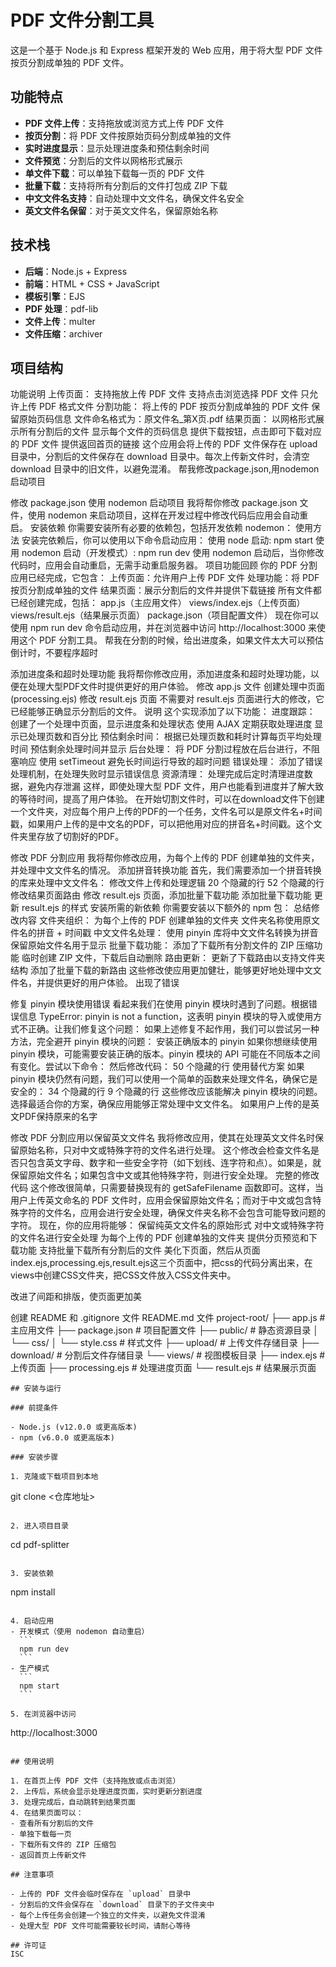 # PDF 文件分割工具

这是一个基于 Node.js 和 Express 框架开发的 Web 应用，用于将大型 PDF 文件按页分割成单独的 PDF 文件。

## 功能特点

- **PDF 文件上传**：支持拖放或浏览方式上传 PDF 文件
- **按页分割**：将 PDF 文件按原始页码分割成单独的文件
- **实时进度显示**：显示处理进度条和预估剩余时间
- **文件预览**：分割后的文件以网格形式展示
- **单文件下载**：可以单独下载每一页的 PDF 文件
- **批量下载**：支持将所有分割后的文件打包成 ZIP 下载
- **中文文件名支持**：自动处理中文文件名，确保文件名安全
- **英文文件名保留**：对于英文文件名，保留原始名称

## 技术栈

- **后端**：Node.js + Express
- **前端**：HTML + CSS + JavaScript
- **模板引擎**：EJS
- **PDF 处理**：pdf-lib
- **文件上传**：multer
- **文件压缩**：archiver

## 项目结构 


功能说明
上传页面：
支持拖放上传 PDF 文件
支持点击浏览选择 PDF 文件
只允许上传 PDF 格式文件
分割功能：
将上传的 PDF 按页分割成单独的 PDF 文件
保留原始页码信息
文件命名格式为：原文件名_第X页.pdf
结果页面：
以网格形式展示所有分割后的文件
显示每个文件的页码信息
提供下载按钮，点击即可下载对应的 PDF 文件
提供返回首页的链接
这个应用会将上传的 PDF 文件保存在 upload 目录中，分割后的文件保存在 download 目录中。每次上传新文件时，会清空 download 目录中的旧文件，以避免混淆。
帮我修改package.json,用nodemon启动项目

修改 package.json 使用 nodemon 启动项目
我将帮你修改 package.json 文件，使用 nodemon 来启动项目，这样在开发过程中修改代码后应用会自动重启。
安装依赖
你需要安装所有必要的依赖包，包括开发依赖 nodemon：
使用方法
安装完依赖后，你可以使用以下命令启动应用：
使用 node 启动: npm start
使用 nodemon 启动（开发模式）: npm run dev
使用 nodemon 启动后，当你修改代码时，应用会自动重启，无需手动重启服务器。
项目功能回顾
你的 PDF 分割应用已经完成，它包含：
上传页面：允许用户上传 PDF 文件
处理功能：将 PDF 按页分割成单独的文件
结果页面：展示分割后的文件并提供下载链接
所有文件都已经创建完成，包括：
app.js（主应用文件）
views/index.ejs（上传页面）
views/result.ejs（结果展示页面）
package.json（项目配置文件）
现在你可以使用 npm run dev 命令启动应用，并在浏览器中访问 http://localhost:3000 来使用这个 PDF 分割工具。
帮我在分割的时候，给出进度条，如果文件太大可以预估倒计时，不要程序超时

添加进度条和超时处理功能
我将帮你修改应用，添加进度条和超时处理功能，以便在处理大型PDF文件时提供更好的用户体验。
修改 app.js 文件
创建处理中页面 (processing.ejs)
修改 result.ejs 页面
不需要对 result.ejs 页面进行大的修改，它已经能够正确显示分割后的文件。
说明
这个实现添加了以下功能：
进度跟踪：
创建了一个处理中页面，显示进度条和处理状态
使用 AJAX 定期获取处理进度
显示已处理页数和百分比
预估剩余时间：
根据已处理页数和耗时计算每页平均处理时间
预估剩余处理时间并显示
后台处理：
将 PDF 分割过程放在后台进行，不阻塞响应
使用 setTimeout 避免长时间运行导致的超时问题
错误处理：
添加了错误处理机制，在处理失败时显示错误信息
资源清理：
处理完成后定时清理进度数据，避免内存泄漏
这样，即使处理大型 PDF 文件，用户也能看到进度并了解大致的等待时间，提高了用户体验。
在开始切割文件时，可以在download文件下创建一个文件夹，对应每个用户上传的PDF的一个任务，文件名可以是原文件名+时间戳，如果用户上传的是中文名的PDF，可以把他用对应的拼音名+时间戳。这个文件夹里存放了切割好的PDF。

修改 PDF 分割应用
我将帮你修改应用，为每个上传的 PDF 创建单独的文件夹，并处理中文文件名的情况。
添加拼音转换功能
首先，我们需要添加一个拼音转换的库来处理中文文件名：
修改文件上传和处理逻辑
20 个隐藏的行
52 个隐藏的行
修改结果页面路由
修改 result.ejs 页面，添加批量下载功能
添加批量下载功能
更新 result.ejs 的样式
安装所需的新依赖
你需要安装以下额外的 npm 包：
总结修改内容
文件夹组织：
为每个上传的 PDF 创建单独的文件夹
文件夹名称使用原文件名的拼音 + 时间戳
中文文件名处理：
使用 pinyin 库将中文文件名转换为拼音
保留原始文件名用于显示
批量下载功能：
添加了下载所有分割文件的 ZIP 压缩功能
临时创建 ZIP 文件，下载后自动删除
路由更新：
更新了下载路由以支持文件夹结构
添加了批量下载的新路由
这些修改使应用更加健壮，能够更好地处理中文文件名，并提供更好的用户体验。
出现了错误

修复 pinyin 模块使用错误
看起来我们在使用 pinyin 模块时遇到了问题。根据错误信息 TypeError: pinyin is not a function，这表明 pinyin 模块的导入或使用方式不正确。让我们修复这个问题：
如果上述修复不起作用，我们可以尝试另一种方法，完全避开 pinyin 模块的问题：
安装正确版本的 pinyin
如果你想继续使用 pinyin 模块，可能需要安装正确的版本。pinyin 模块的 API 可能在不同版本之间有变化。尝试以下命令：
然后修改代码：
50 个隐藏的行
使用替代方案
如果 pinyin 模块仍然有问题，我们可以使用一个简单的函数来处理文件名，确保它是安全的：
34 个隐藏的行
9 个隐藏的行
这些修改应该能解决 pinyin 模块的问题。选择最适合你的方案，确保应用能够正常处理中文文件名。
如果用户上传的是英文PDF保持原来的名字

修改 PDF 分割应用以保留英文文件名
我将修改应用，使其在处理英文文件名时保留原始名称，只对中文或特殊字符的文件名进行处理。
这个修改会检查文件名是否只包含英文字母、数字和一些安全字符（如下划线、连字符和点）。如果是，就保留原始文件名；如果包含中文或其他特殊字符，则进行安全处理。
完整的修改代码
这个修改很简单，只需要替换现有的 getSafeFilename 函数即可。这样，当用户上传英文命名的 PDF 文件时，应用会保留原始文件名；而对于中文或包含特殊字符的文件名，应用会进行安全处理，确保文件夹名称不会包含可能导致问题的字符。
现在，你的应用将能够：
保留纯英文文件名的原始形式
对中文或特殊字符的文件名进行安全处理
为每个上传的 PDF 创建单独的文件夹
提供分页预览和下载功能
支持批量下载所有分割后的文件
美化下页面，然后从页面index.ejs,processing.ejs,result.ejs这三个页面中，把css的代码分离出来，在views中创建CSS文件夹，把CSS文件放入CSS文件夹中。



改进了间距和排版，使页面更加美

创建 README 和 .gitignore 文件
README.md 文件
project-root/
├── app.js # 主应用文件
├── package.json # 项目配置文件
├── public/ # 静态资源目录
│ └── css/
│ └── style.css # 样式文件
├── upload/ # 上传文件存储目录
├── download/ # 分割后文件存储目录
└── views/ # 视图模板目录
├── index.ejs # 上传页面
├── processing.ejs # 处理进度页面
└── result.ejs # 结果展示页面
```
## 安装与运行

### 前提条件

- Node.js (v12.0.0 或更高版本)
- npm (v6.0.0 或更高版本)

### 安装步骤

1. 克隆或下载项目到本地
   ```
   git clone <仓库地址>
   ```

2. 进入项目目录
   ```
   cd pdf-splitter
   ```

3. 安装依赖
   ```
   npm install
   ```

4. 启动应用
   - 开发模式（使用 nodemon 自动重启）
     ```
     npm run dev
     ```
   - 生产模式
     ```
     npm start
     ```

5. 在浏览器中访问
   ```
   http://localhost:3000
   ```

## 使用说明

1. 在首页上传 PDF 文件（支持拖放或点击浏览）
2. 上传后，系统会显示处理进度页面，实时更新分割进度
3. 处理完成后，自动跳转到结果页面
4. 在结果页面可以：
   - 查看所有分割后的文件
   - 单独下载每一页
   - 下载所有文件的 ZIP 压缩包
   - 返回首页上传新文件

## 注意事项

- 上传的 PDF 文件会临时保存在 `upload` 目录中
- 分割后的文件会保存在 `download` 目录下的子文件夹中
- 每个上传任务会创建一个独立的文件夹，以避免文件混淆
- 处理大型 PDF 文件可能需要较长时间，请耐心等待

## 许可证
ISC